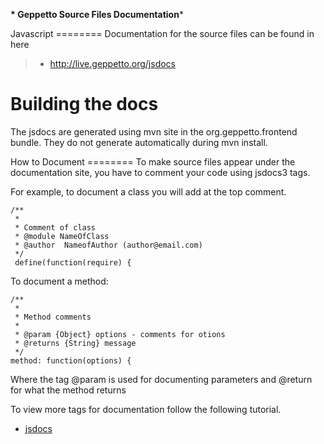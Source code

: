 **********\* Geppetto Source Files Documentation**********\*

Javascript ======== Documentation for the source files can be found in
here

> -   [<http://live.geppetto.org/jsdocs>](http://live.geppetto.org/jsdocs)

Building the docs
=================

The jsdocs are generated using mvn site in the org.geppetto.frontend
bundle. They do not generate automatically during mvn install.

How to Document ======== To make source files appear under the
documentation site, you have to comment your code using jsdocs3 tags.

For example, to document a class you will add at the top comment.

``` {.sourceCode .javascript}
/**
 *
 * Comment of class
 * @module NameOfClass
 * @author  NameofAuthor (author@email.com)
 */
 define(function(require) {
```

To document a method:

``` {.sourceCode .javascript}
/**
 *
 * Method comments
 *
 * @param {Object} options - comments for otions
 * @returns {String} message
 */
method: function(options) {
```

Where the tag @param is used for documenting parameters and @return for
what the method returns

To view more tags for documentation follow the following tutorial.

-   [jsdocs](http://usejsdoc.org/)

